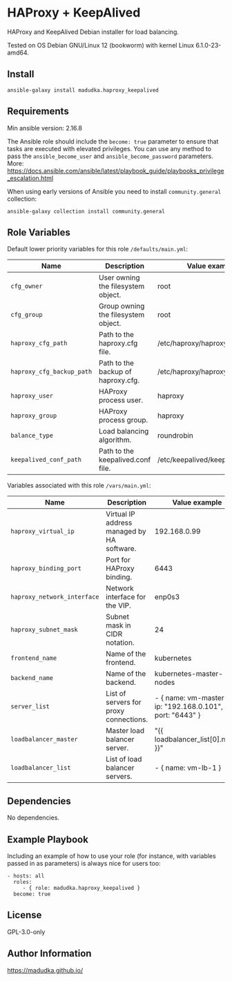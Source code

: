 HAProxy + KeepAlived
=========

HAProxy and KeepAlived Debian installer for load balancing.

Tested on OS Debian GNU/Linux 12 (bookworm) with kernel Linux 6.1.0-23-amd64.

Install
-------
```
ansible-galaxy install madudka.haproxy_keepalived
```

Requirements
------------
Min ansible version: 2.16.8

The Ansible role should include the `become: true` parameter to ensure that tasks are executed with elevated privileges.
You can use any method to pass the `ansible_become_user` and `ansible_become_password` parameters.
More: https://docs.ansible.com/ansible/latest/playbook_guide/playbooks_privilege_escalation.html

When using early versions of Ansible you need to install `community.general` collection:

```
ansible-galaxy collection install community.general
```


Role Variables
--------------
Default lower priority variables for this role `/defaults/main.yml`:

| Name                      | Description                         |  Value example                  |
|---------------------------|-------------------------------------|---------------------------------|
| `cfg_owner`               | User owning the filesystem object.  | root                            |
| `cfg_group`               | Group owning the filesystem object. | root                            |
| `haproxy_cfg_path`        | Path to the haproxy.cfg file.       | /etc/haproxy/haproxy.cfg        |
| `haproxy_cfg_backup_path` | Path to the backup of haproxy.cfg.  | /etc/haproxy/haproxy.cfg.backup |
| `haproxy_user`            | HAProxy process user.               | haproxy                         |
| `haproxy_group`           | HAProxy process group.              | haproxy                         |
| `balance_type`            | Load balancing algorithm.           | roundrobin                      |
| `keepalived_conf_path`    | Path to the keepalived.conf file.   | /etc/keepalived/keepalived.conf |


Variables associated with this role `/vars/main.yml`:

| Name                        | Description                                | Value example                                              |
|-----------------------------|--------------------------------------------|------------------------------------------------------------|
| `haproxy_virtual_ip`        | Virtual IP address managed by HA software. | 192.168.0.99                                               |
| `haproxy_binding_port`      | Port for HAProxy binding.                  | 6443                                                       |
| `haproxy_network_interface` | Network interface for the VIP.             | enp0s3                                                     |
| `haproxy_subnet_mask`       | Subnet mask in CIDR notation.              | 24                                                         |
| `frontend_name`             | Name of the frontend.                      | kubernetes                                                 |
| `backend_name`              | Name of the backend.                       | kubernetes-master-nodes                                    |
| `server_list`               | List of servers for proxy connections.     | - { name: vm-master-1, ip: "192.168.0.101", port: "6443" } |
| `loadbalancer_master`       | Master load balancer server.               | "{{ loadbalancer_list[0].name }}"                          |
| `loadbalancer_list`         | List of load balancer servers.             | - { name: vm-lb-1 }                                        |

Dependencies
------------

No dependencies.

Example Playbook
----------------

Including an example of how to use your role (for instance, with variables passed in as parameters) is always nice for users too:

    - hosts: all
      roles:
         - { role: madudka.haproxy_keepalived }
      become: true

License
-------

GPL-3.0-only

Author Information
------------------

https://madudka.github.io/